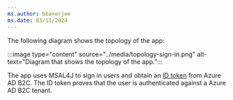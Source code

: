 ```yaml
---
ms.author: bbanerjee
ms.date: 03/11/2024
---
```


The following diagram shows the topology of the app:

:::image type="content" source="../media/topology-sign-in.png" alt-text="Diagram that shows the topology of the app.":::

The app uses MSAL4J to sign in users and obtain an [ID token](/entra/identity-platform/id-tokens) from Azure AD B2C. The ID token proves that the user is authenticated against a Azure AD B2C tenant.
